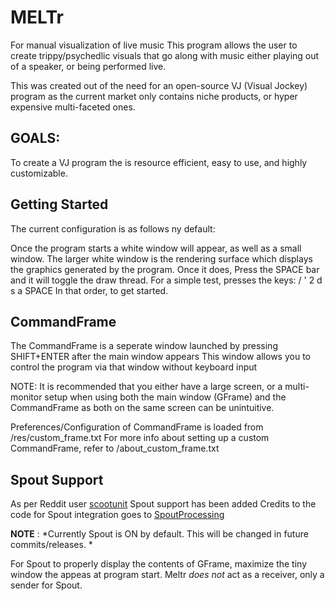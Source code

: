 # MELTr
For manual visualization of live music
This program allows the user to create trippy/psychedlic visuals that go along with music either playing out of a speaker, or being performed live. 



This was created out of the need for an open-source VJ (Visual Jockey) program as the current market only contains niche products, or hyper expensive multi-faceted ones.

## GOALS:
To create a VJ program the is resource efficient, easy to use, and highly customizable. 

## Getting Started 
The current configuration is as follows ny default:

Once the program starts a white window will appear, as well as a small window. The larger white window is the rendering surface which displays the graphics generated by the program. 
Once it does, Press the SPACE bar and it will toggle the draw thread. 
For a simple test, presses the keys: / '  2 d s a SPACE  In that order, to get started. 

## CommandFrame
The CommandFrame is a seperate window launched by pressing SHIFT+ENTER after the main window appears
This window allows you to control the program via that window without keyboard input

NOTE: It is recommended that you either have a large screen, or a multi-monitor setup when using both the main window (GFrame) and the CommandFrame as both on the same screen can be unintuitive. 

Preferences/Configuration of CommandFrame is loaded from /res/custom_frame.txt
For more info about setting up a custom CommandFrame, refer to /about_custom_frame.txt

## Spout Support
As per Reddit user [scootunit](https://www.reddit.com/user/scootunit/) Spout support has been added
Credits to the code for Spout integration goes to [SpoutProcessing](https://github.com/leadedge/SpoutProcessing)

**NOTE** : *Currently Spout is ON by default. This will be changed in future commits/releases. *

For Spout to properly display the contents of GFrame, maximize the tiny window the appeas at program start.
Meltr *does not* act as a receiver, only a sender for Spout. 
